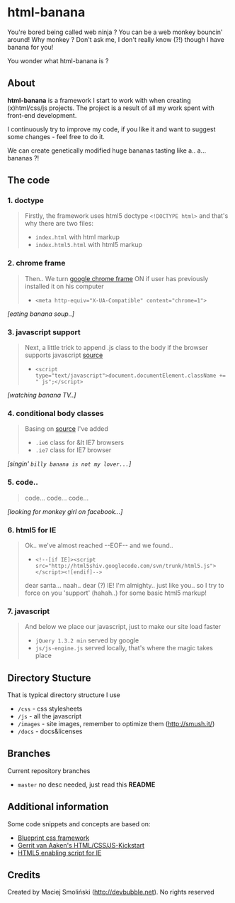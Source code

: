 # html-banana

You're bored being called web ninja ? 
You can be a web monkey bouncin' around!
Why monkey ? Don't ask me, I don't really know (?!) though I have banana for you!

You wonder what html-banana is ?


## About

**html-banana** is a framework I start to work with when creating (x)html/css/js projects.
The project is a result of all my work spent with front-end development. 

I continuously try to improve my code, if you like it and want to suggest some changes - feel free to do it.

We can create genetically modified huge bananas tasting like a.. a... bananas ?!


## The code


### 1. doctype

> Firstly, the framework uses html5 doctype `<!DOCTYPE html>` and that's why there are two files:
> 
> * `index.html` with html markup
> * `index.html5.html` with html5 markup


### 2. chrome frame

> Then.. We turn [google chrome frame](http://code.google.com/intl/pl-PL/chrome/chromeframe/) ON if user has previously installed it on his computer
> 
> * `<meta http-equiv="X-UA-Compatible" content="chrome=1">`

*[eating banana soup..]*


### 3. javascript support

> Next, a little trick to append .js class to the body if the browser supports javascript [source](http://www.webkrauts.de/2008/12/14/sehr-sehr-schnelle-seiten-website-performance-best-practice-teil-2/)
> 
> * `<script type="text/javascript">document.documentElement.className += " js";</script>`

*[watching banana TV..]*


### 4. conditional body classes

> Basing on [source](http://codecandies.de/2008/12/12/conditional-comments-wenige-requests/) I've added
> 
> * `.ie6` class for &lt IE7 browsers
> * `.ie7` class for IE7 browser

*[singin' `billy banana is not my lover...`]*

### 5. code..

> code...
> code...
> code...

*[looking for monkey girl on facebook...]*


### 6. html5 for IE

> Ok.. we've almost reached --EOF-- and we found..
> 
> * `<!--[if IE]><script src="http://html5shiv.googlecode.com/svn/trunk/html5.js"></script><![endif]-->`
> 
> dear santa... naah.. dear (?) IE! I'm almighty.. just like you.. so I try to force on you 'support' (hahah..) for some basic html5 markup!

### 7. javascript
> 
> And below we place our javascript, just to make our site load faster
> 
> * `jQuery 1.3.2 min` served by google
> * `js/js-engine.js` served locally, that's where the magic takes place
> 

## Directory Stucture

That is typical directory structure I use

* `/css` - css stylesheets
* `/js` - all the javascript
* `/images` - site images, remember to optimize them (http://smush.it/)
* `/docs` - docs&licenses


## Branches

Current repository branches

* `master` no desc needed, just read this **README**


## Additional information

Some code snippets and concepts are based on:

* [Blueprint css framework](http://blueprintcss.org) 
* [Gerrit van Aaken's HTML/CSS/JS-Kickstart](http://praegnanz.de/weblog/htmlcssjs-kickstart)
* [HTML5 enabling script for IE](http://remysharp.com/2009/01/07/html5-enabling-script/)


## Credits

Created by Maciej Smoliński (http://devbubble.net). No rights reserved